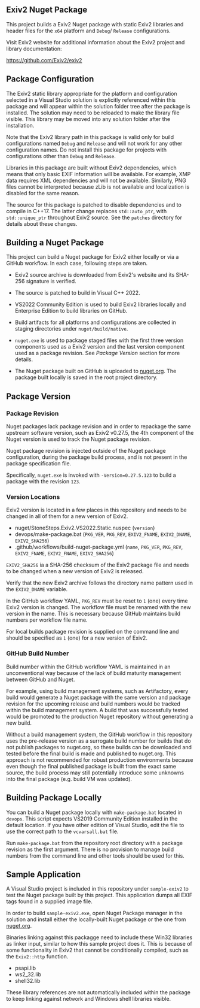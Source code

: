 ## Exiv2 Nuget Package

This project builds a Exiv2 Nuget package with static Exiv2
libraries and header files  for the `x64` platform and `Debug`/
`Release` configurations.

Visit Exiv2 website for additional information about the Exiv2
project and library documentation:

https://github.com/Exiv2/exiv2

## Package Configuration

The Exiv2 static library appropriate for the platform and
configuration selected in a Visual Studio solution is explicitly
referenced within this package and will appear within the solution
folder tree after the package is installed. The solution may need
to be reloaded to make the library file visible. This library may
be moved into any solution folder after the installation.

Note that the Exiv2 library path in this package is valid only
for build configurations named `Debug` and `Release` and will
not work for any other configuration names. Do not install this
package for projects with configurations other than `Debug` and
`Release`.

Libraries in this package are built without Exiv2 dependencies,
which means that only basic EXIF information will be available.
For example, XMP data requires XML dependencies and will not
be available. Similarly, PNG files cannot be interpreted because
zLib is not available and localization is disabled for the same
reason.

The source for this package is patched to disable dependencies
and to compile in C\+\+17. The latter change replaces `std::auto_ptr`,
with `std::unique_ptr` throughout Exiv2 source. See the `patches`
directory for details about these changes.

## Building a Nuget Package

This project can build a Nuget package for Exiv2 either locally
or via a GitHub workflow. In each case, following steps are taken.

  * Exiv2 source archive is downloaded from Exiv2's website and
    its SHA-256 signature is verified.

  * The source is patched to build in Visual C++ 2022.

  * VS2022 Community Edition is used to build Exiv2 libraries
    locally and Enterprise Edition to build libraries on GitHub.

  * Build artifacts for all platforms and configurations are
    collected in staging directories under `nuget/build/native`.

  * `nuget.exe` is used to package staged files with the first
    three version components used as a Exiv2 version and the last
    version component used as a package revision. See _Package
    Version_ section for more details.

  * The Nuget package built on GitHub is uploaded to [nuget.org][].
    The package built locally is saved in the root project
    directory.

## Package Version

### Package Revision

Nuget packages lack package revision and in order to repackage
the same upstream software version, such as Exiv2 v0.27.5, the
4th component of the Nuget version is used to track the Nuget
package revision.

Nuget package revision is injected outside of the Nuget package
configuration, during the package build process, and is not present
in the package specification file.

Specifically, `nuget.exe` is invoked with `-Version=0.27.5.123`
to build a package with the revision `123`.

### Version Locations

Exiv2 version is located in a few places in this repository and
needs to be changed in all of them for a new version of Exiv2.

  * nuget/StoneSteps.Exiv2.VS2022.Static.nuspec (`version`)
  * devops/make-package.bat (`PKG_VER`, `PKG_REV`, `EXIV2_FNAME`,
    `EXIV2_DNAME`, `EXIV2_SHA256`)
  * .github/workflows/build-nuget-package.yml (`name`, `PKG_VER`,
    `PKG_REV`, `EXIV2_FNAME`, `EXIV2_FNAME`, `EXIV2_SHA256`)

`EXIV2_SHA256` ia a SHA-256 checksum of the Exiv2 package file and
needs to be changed when a new version of Exiv2 is released.

Verify that the new Exiv2 archive follows the directory name
pattern used in the `EXIV2_DNAME` variable.

In the GitHub workflow YAML, `PKG_REV` must be reset to `1` (one)
every time Exiv2 version is changed. The workflow file must be
renamed with the new version in the name. This is necessary because
GitHub maintains build numbers per workflow file name.

For local builds package revision is supplied on the command line
and should be specified as `1` (one) for a new version of Exiv2.

### GitHub Build Number

Build number within the GitHub workflow YAML is maintained in an
unconventional way because of the lack of build maturity management
between GitHub and Nuget.

For example, using build management systems, such as Artifactory,
every build would generate a Nuget package with the same version
and package revision for the upcoming release and build numbers
would be tracked within the build management system. A build that
was successfully tested would be promoted to the production Nuget
repository without generating a new build.

Without a build management system, the GitHub workflow in this
repository uses the pre-release version as a surrogate build
number for builds that do not publish packages to nuget.org,
so these builds can be downloaded and tested before the final
build is made and published to nuget.org. This approach is not
recommended for robust production environments because even
though the final published package is built from the exact
same source, the build process may still potentially introduce 
some unknowns into the final package (e.g. build VM was updated).

## Building Package Locally

You can build a Nuget package locally with `make-package.bat`
located in `devops`. This script expects VS2019 Community Edition
installed in the default location. If you have other edition of
Visual Studio, edit the file to use the correct path to the
`vcvarsall.bat` file.

Run `make-package.bat` from the repository root directory with a
package revision as the first argument. There is no provision to
manage build numbers from the command line and other tools should
be used for this.

## Sample Application

A Visual Studio project is included in this repository under
`sample-exiv2` to test the Nuget package built by this project.
This application dumps all EXIF tags found in a supplied image
file.

In order to build `sample-exiv2.exe`, open Nuget Package manager
in the solution and install either the locally-built Nuget package
or the one from [nuget.org][].

Binaries linking against this packagge need to include these Win32
libraries as linker input, similar to how this sample project does
it. This is because of some functionality in Exiv2 that cannot be
conditionally compiled, such as the `Exiv2::http` function.

 * psapi.lib
 * ws2_32.lib
 * shell32.lib

These library references are not automatically included within
the package to keep linking against network and Windows shell
libraries visible.

[nuget.org]: https://www.nuget.org/packages/StoneSteps.Exiv2.VS2022.Static/
